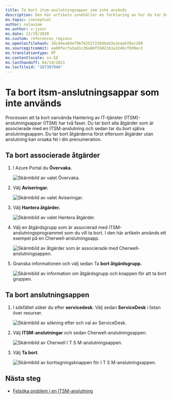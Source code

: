 ```yaml
---
title: Ta bort itsm-anslutningsappar som inte används
description: Den här artikeln innehåller en förklaring av hur du tar bort ITSM-anslutningsappar och de åtgärdsgrupper som är associerade med den.
ms.topic: conceptual
author: nolavime
ms.author: v-jysur
ms.date: 12/29/2020
ms.custom: references_regions
ms.openlocfilehash: 3dc84ea6def9b762527226dbeb3e2eaab78ec200
ms.sourcegitcommit: aa00fecfa3ad1c26ab6f5502163a3246cfb99ec3
ms.translationtype: MT
ms.contentlocale: sv-SE
ms.lasthandoff: 04/14/2021
ms.locfileid: "107387946"
---
```

# <a name="delete-unused-itsm-connectors"></a>Ta bort itsm-anslutningsappar som inte används

Processen att ta bort oanvända Hantering av IT-tjänster (ITSM)-anslutningsappar (ITSM) har två faser. Du tar bort alla åtgärder som är associerade med en ITSM-anslutning och sedan tar du bort själva anslutningsappen. Du tar bort åtgärderna först eftersom åtgärder utan anslutning kan orsaka fel i din prenumeration.

## <a name="delete-associated-actions"></a>Ta bort associerade åtgärder

1. I Azure Portal du **Övervaka.**
  
    ![Skärmbild av valet Övervaka.](media/itsmc-connector-deletion/itsmc-monitor-selection.png)

2. Välj **Aviseringar.**
   
    ![Skärmbild av valet Aviseringar.](media/itsmc-connector-deletion/itsmc-alert-selection.png)

3. Välj **Hantera åtgärder.**
   
    ![Skärmbild av valet Hantera åtgärder.](media/itsmc-connector-deletion/itsmc-actions-selection.png)

4. Välj en åtgärdsgrupp som är associerad med ITSM-anslutningsprogrammet som du vill ta bort. I den här artikeln används ett exempel på en Cherwell-anslutningsapp.
   
    ![Skärmbild av åtgärder som är associerade med Cherwell-anslutningsappen.](media/itsmc-connector-deletion/itsmc-actions-screen.png)

5. Granska informationen och välj sedan Ta **bort åtgärdsgrupp.**

    ![Skärmbild av information om åtgärdsgrupp och knappen för att ta bort gruppen.](media/itsmc-connector-deletion/itsmc-action-deletion.png)

## <a name="delete-the-connector"></a>Ta bort anslutningsappen

1. I sökfältet söker du efter **servicedesk**. Välj sedan **ServiceDesk** i listan över resurser.

    ![Skärmbild av sökning efter och val av ServiceDesk.](media/itsmc-connector-deletion/itsmc-connector-selection.png)

2. Välj **ITSM-anslutningar** och sedan Cherwell-anslutningsappen.

    ![Skärmbild av Cherwell I T S M-anslutningsappen.](media/itsmc-connector-deletion/itsmc-cherwell-connector.png)

3. Välj **Ta bort**.

    ![Skärmbild av borttagningsknappen för I T S M-anslutningsappen.](media/itsmc-connector-deletion/itsmc-connector-deletion.png)

## <a name="next-steps"></a>Nästa steg

* [Felsöka problem i en ITSM-anslutning](./itsmc-resync-servicenow.md)

